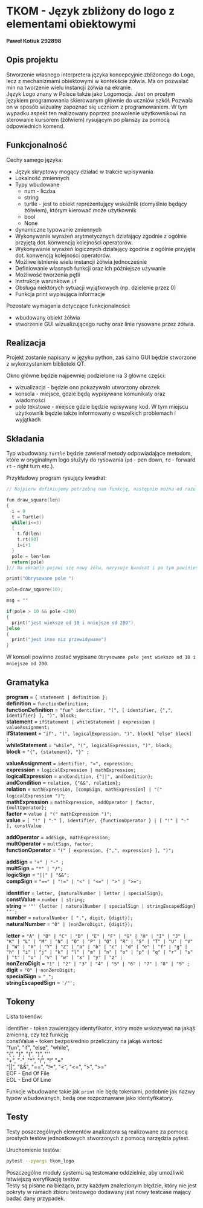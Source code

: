 # TKOM - Język zbliżony do logo z elementami obiektowymi

**Paweł Kotiuk 292898**
## Opis projektu

Stworzenie własnego interpretera języka koncepcyjnie zbliżonego do Logo, lecz z mechanizmami obiektowymi w kontekście żółwia. Ma on pozwalać min na tworzenie wielu instancji żółwia na ekranie.  
Język Logo znany w Polsce także jako Logomocja. Jest on prostym językiem programowania skierowanym głównie do uczniów szkół. Pozwala on w sposób wizualny zapoznać się uczniom z programowaniem. W tym wypadku aspekt ten realizowany poprzez pozwolenie użytkownikowi na sterowanie kursorem (żółwiem) rysującym po planszy za pomocą odpowiednich komend.

## Funkcjonalność

Cechy samego języka:

- Język skryptowy mogący działać w trakcie wpisywania
- Lokalność zmiennych
- Typy wbudowane
  - num - liczba
  - string
  - turtle - jest to obiekt reprezentujący wskaźnik (domyślnie będący żółwiem), którym kierować może użytkownik
  - bool
  - None
- dynamiczne typowanie zmiennych
- Wykonywanie wyrażeń arytmetycznych działający zgodnie z ogólnie przyjętą dot. konwencją kolejności operatorów.
- Wykonywanie wyrażeń logicznych działający zgodnie z ogólnie przyjętą dot. konwencją kolejności operatorów.
- Możliwe istnienie wielu instancji żółwia jednocześnie
- Definiowanie własnych funkcji oraz ich późniejsze używanie
- Możliwość tworzenia pętli
- Instrukcje warunkowe `if`
- Obsługa niektórych sytuacji wyjątkowych (np. dzielenie przez 0)
- Funkcja print wypisująca informacje

Pozostałe wymagania dotyczące funkcjonalności:

- wbudowany obiekt żółwia
- stworzenie GUI wizualizującego ruchy oraz linie rysowane przez żółwia.

## Realizacja

Projekt zostanie napisany w języku python, zaś samo GUI będzie stworzone z wykorzystaniem biblioteki QT.

Okno główne będzie najpewniej podzielone na 3 główne części:

- wizualizacja - będzie ono pokazywało utworzony obrazek
- konsola - miejsce, gdzie będą wypisywane komunikaty oraz wiadomości
- pole tekstowe - miejsce gdzie będzie wpisywany kod. W tym miejscu użytkownik będzie także informowany o wszelkich problemach i wyjątkach

## Składania

Typ wbudowany `Turtle` będzie zawierał metody odpowiadające metodom, które w oryginalnym logo służyły do rysowania (`pd` - pen down, `fd` - forward `rt` - right turn etc.).

Przykładowy program rysujący kwadrat:

```cpp
// Najpierw definiujemy potrzebną nam funkcję, następnie można od razu ją wykonać.

fun draw_square(len)
{
  i = 0
  t = Turtle()
  while(i<=3)
  {
    t.fd(len)
    t.rt(90)
    i=i+1
  }
  pole = len*len
  return(pole)
}// Na ekranie pojawi się nowy żółw, narysuje kwadrat i po tym powinien zniknąć

print("Obrysowane pole ")

pole=draw_square(10);

msg = ""

if(pole > 10 && pole <200)
{
  print("jest wieksze od 10 i mniejsze od 200")
}else
{
  print("jest inne niz przewidywane")
}

```

W konsoli powinno zostać wypisane `Obrysowane pole jest wieksze od 10 i mniejsze od 200`.

## Gramatyka

**program**  =  `{ statement | definition };`  
**definition** = `functionDefinition;`  
**functionDefinition** =  `"fun" identifier, "(", [ identifier, {",", identifier} ], ")", block;`  
**statement** = ` ifStatement | whileStatement | expression | valueAssignment; `  
**ifStatement** = `"if", "(", logicalExpression, ")", block[ "else" block] ;`  
**whileStatement** = `"while", "(", logicalExpression, ")", block;`  
**block** = `"{", {statement}, "}" ;`  

**valueAssignment** = `identifier, "=", expression;`  
**expression** = `logicalExpression | mathExpression;`  
**logicalExpression** = `andCondition, {"||", andCondition};`  
**andCondition** = `relation, {"&&", relation};`  
**relation** = `mathExpression, [compSign, mathExpression] | "(" logicalExpression ")"`;  
**mathExpression** = `mathExpression, addOperator | factor, {multOperator};`  
**factor** = `value | "(" mathExpression ")";`  
**value** = `[ "!" | "-" ], identifier, {functionOperator } | [ "!" | "-" ], constValue`  

**addOperator** = `addSign, mathExpression;`  
**multOperator** = `multSign, factor;`  
**functionOperator** = `"(" [ expression, {",", expression} ], ")";`  

**addSign** = `"+" | "-" ;`  
**multSign** = `"*" | "/";`  
**logicSign** = `"||" | "&&";`  
**compSign** = `"==" | "!=" | "<" | "<=" | ">" | ">=";`  

**identifier** = `letter, {naturalNumber | letter | specialSign};`  
**constValue** = `number | string;`  
**string** = `'"' {letter | naturalNumber | specialSign | stringEscapedSign} '"';`  
**number** = `naturalNumber [ ".", digit, {digit}];`  
**naturalNumber** = `"0" | (nonZeroDigit, {digit});`  

**letter** = `"A" | "B" | "C" | "D" | "E" | "F" | "G" | "H" | "I" | "J" | "K" | "L" | "M" | "N" | "O" | "P" | "Q" | "R" | "S" | "T" | "U" | "V" | "W" | "X" | "Y" | "Z" | "a" | "b" | "c" | "d" | "e" | "f" | "g" | "h" | "i" | "j" | "k" | "l" | "m" | "n" | "o" | "p" | "q" | "r" | "s" | "t" | "u" | "v" | "w" | "x" | "y" | "z" ;`  
**nonZeroDigit** = `"1" | "2" | "3" | "4" | "5" | "6" | "7" | "8" | "9" ;`  
**digit** = `"0" | nonZeroDigit;`  
**specialSign** = `"_";`  
**stringEscapedSign** = `'/"';`  

## Tokeny

Lista tokenów:

identifier - token zawierający identyfikator, który może wskazywać na jakąś zmienną, czy też funkcję  
constValue - token bezpośrednio przeliczany na jakąś wartość  
"fun", "if", "else", "while",  
"{", "}", "(", ")", '"'  
"+", "-", "*",  "/", "!"  "="  
"||", "&&", "==",  "!=", "<", "<=", ">", ">="  
EOF - End Of File  
EOL - End Of Line

Funkcje wbudowane takie jak `print` nie będą tokenami, podobnie jak nazwy typów wbudowanych, bedą one rozpoznawane jako identyfikatory.

## Testy

Testy poszczególnych elementów analizatora są realizowane za pomocą prostych testów jednostkowych stworzonych z pomocą narzędzia pytest.  

Uruchomienie testów:

```bash
pytest --pyargs tkom_logo
```

Poszczególne moduły systemu są testowane oddzielnie, aby umożliwić łatwiejszą weryfikację testów.  
Testy są pisane na bieżąco, przy każdym znalezionym błędzie, który nie jest pokryty w ramach zbioru testowego dodawany jest nowy testcase mający badać dany przypadek.
